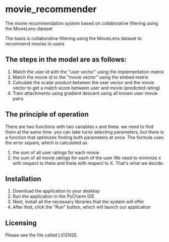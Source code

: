 # movie_recommender
 The movie recommendation system based on collaborative filtering using the MovieLens dataset

The basis is collaborative filtering using the MovieLens dataset to recommend movies to users

The steps in the model are as follows:
--------------------------------------

1. Match the user id with the "user vector" using the implementation matrix
2. Match the movie id to the "movie vector" using the embed matrix
3. Calculate the scalar product between the user vector and the movie vector to get a match score
between user and movie (predicted rating)
4. Train attachments using gradient descent using all known user-movie pairs.

The principle of operation
--------------------------

There are two functions with two variables x and theta. we need to find them at the same time. you can take turns selecting parameters, but
there is a function that optimizes finding both parameters at once. The formula uses the error square, which is
calculated as 
1) the sum of all user ratings for each movie 
2) the sum of all movie ratings for each of the user
We need to minimize x with respect to theta and theta with respect to X. That's what we decide.

Installation
------------

1. Download the application to your desktop
2. Run the application in the PyCharm IDE
3. Next, install all the necessary libraries that the system will offer
4. After that, click the "Run" button, which will launch our application

Licensing
---------

Please see the file called LICENSE.

